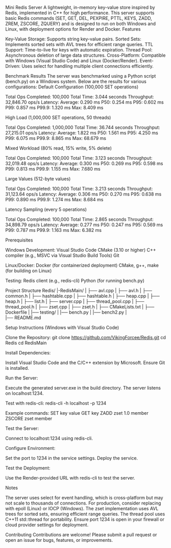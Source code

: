 Mini Redis Server
A lightweight, in-memory key-value store inspired by Redis, implemented in C++ for high performance. This server supports basic Redis commands (SET, GET, DEL, PEXPIRE, PTTL, KEYS, ZADD, ZREM, ZSCORE, ZQUERY) and is designed to run on both Windows and Linux, with deployment options for Render and Docker.
Features

Key-Value Storage: Supports string key-value pairs.
Sorted Sets: Implements sorted sets with AVL trees for efficient range queries.
TTL Support: Time-to-live for keys with automatic expiration.
Thread Pool: Asynchronous deletion of large data structures.
Cross-Platform: Compatible with Windows (Visual Studio Code) and Linux (Docker/Render).
Event-Driven: Uses select for handling multiple client connections efficiently.

Benchmark Results
The server was benchmarked using a Python script (bench.py) on a Windows system. Below are the results for various configurations:
Default Configuration (100,000 SET operations)

Total Ops Completed: 100,000
Total Time: 3.044 seconds
Throughput: 32,846.70 ops/s
Latency:
Average: 0.290 ms
P50: 0.254 ms
P95: 0.602 ms
P99: 0.857 ms
P99.9: 1.320 ms
Max: 8.409 ms



High Load (1,000,000 SET operations, 50 threads)

Total Ops Completed: 1,000,000
Total Time: 36.744 seconds
Throughput: 27,215.01 ops/s
Latency:
Average: 1.822 ms
P50: 1.561 ms
P95: 4.250 ms
P99: 6.075 ms
P99.9: 8.865 ms
Max: 68.679 ms



Mixed Workload (80% read, 15% write, 5% delete)

Total Ops Completed: 100,000
Total Time: 3.123 seconds
Throughput: 32,019.48 ops/s
Latency:
Average: 0.300 ms
P50: 0.269 ms
P95: 0.598 ms
P99: 0.813 ms
P99.9: 1.155 ms
Max: 7.680 ms



Large Values (512-byte values)

Total Ops Completed: 100,000
Total Time: 3.213 seconds
Throughput: 31,123.64 ops/s
Latency:
Average: 0.306 ms
P50: 0.270 ms
P95: 0.638 ms
P99: 0.890 ms
P99.9: 1.274 ms
Max: 8.684 ms



Latency Sampling (every 5 operations)

Total Ops Completed: 100,000
Total Time: 2.865 seconds
Throughput: 34,898.79 ops/s
Latency:
Average: 0.277 ms
P50: 0.247 ms
P95: 0.569 ms
P99: 0.787 ms
P99.9: 1.163 ms
Max: 6.382 ms



Prerequisites

Windows Development:
Visual Studio Code
CMake (3.10 or higher)
C++ compiler (e.g., MSVC via Visual Studio Build Tools)
Git


Linux/Docker:
Docker (for containerized deployment)
CMake, g++, make (for building on Linux)


Testing:
Redis client (e.g., redis-cli)
Python (for running bench.py)



Project Structure
Redis/
|-RedisMain/
|    ├── avl.cpp
|    ├── avl.h
|    ├── common.h
|    ├── hashtable.cpp
|    ├── hashtable.h
|    ├── heap.cpp
|    ├── heap.h
|    ├── list.h
|    ├── server.cpp
|    ├── thread_pool.cpp
|    ├── thread_pool.h
|    ├── zset.cpp
|    ├── zset.h
|    ├── CMakeLists.txt
|    ├── Dockerfile
|
|── testing/
|    |── bench.py
|    |── bench2.py
|    
|── README.md

Setup Instructions (Windows with Visual Studio Code)

Clone the Repository:
git clone https://github.com/VikingForcee/Redis.git
cd Redis
cd RedisMain

Install Dependencies:

Install Visual Studio Code and the C/C++ extension by Microsoft.
Ensure Git is installed.

Run the Server:

Execute the generated server.exe in the build directory.
The server listens on localhost:1234.


Test with redis-cli:
redis-cli -h localhost -p 1234

Example commands:
SET key value
GET key
ZADD zset 1.0 member
ZSCORE zset member


Test the Server:

Connect to localhost:1234 using redis-cli.


Configure Environment:

Set the port to 1234 in the service settings.
Deploy the service.


Test the Deployment:

Use the Render-provided URL with redis-cli to test the server.

Notes

The server uses select for event handling, which is cross-platform but may not scale to thousands of connections. For production, consider replacing with epoll (Linux) or IOCP (Windows).
The zset implementation uses AVL trees for sorted sets, ensuring efficient range queries.
The thread pool uses C++11 std::thread for portability.
Ensure port 1234 is open in your firewall or cloud provider settings for deployment.

Contributing
Contributions are welcome! Please submit a pull request or open an issue for bugs, features, or improvements.